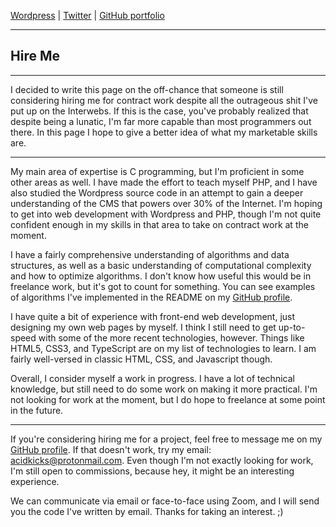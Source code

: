 [Wordpress](https://psychocod3r.wordpress.com/) | [Twitter](https://twitter.com/PCod3r) | [GitHub portfolio](https://github.com/PsychoCod3r)

---------------------------------------------------------------------------

## Hire Me

---------------------------------------------------------------------------

I decided to write this page on the off-chance that someone is still considering hiring me for contract work despite all the outrageous shit I've put up on the Interwebs. If this is the case, you've probably realized that despite being a lunatic, I'm far more capable than most programmers out there. In this page I hope to give a better idea of what my marketable skills are.

---------------------------------------------------------------------------

My main area of expertise is C programming, but I'm proficient in some other areas as well. I have made the effort to teach myself PHP, and I have also studied the Wordpress source code in an attempt to gain a deeper understanding of the CMS that powers over 30% of the Internet. I'm hoping to get into web development with Wordpress and PHP, though I'm not quite confident enough in my skills in that area to take on contract work at the moment.

I have a fairly comprehensive understanding of algorithms and data structures, as well as a basic understanding of computational complexity and how to optimize algorithms. I don't know how useful this would be in freelance work, but it's got to count for something. You can see examples of algorithms I've implemented in the README on my [GitHub profile](https://github.com/PsychoCod3r).

I have quite a bit of experience with front-end web development, just designing my own web pages by myself. I think I still need to get up-to-speed with some of the more recent technologies, however. Things like HTML5, CSS3, and TypeScript are on my list of technologies to learn. I am fairly well-versed in classic HTML, CSS, and Javascript though.

Overall, I consider myself a work in progress. I have a lot of technical knowledge, but still need to do some work on making it more practical. I'm not looking for work at the moment, but I do hope to freelance at some point in the future.

---------------------------------------------------------------------------

If you're considering hiring me for a project, feel free to message me on my [GitHub profile](https://github.com/PsychoCod3r). If that doesn't work, try my email: acidkicks@protonmail.com. Even though I'm not exactly looking for work, I'm still open to commissions, because hey, it might be an interesting experience.

We can communicate via email or face-to-face using Zoom, and I will send you the code I've written by email. Thanks for taking an interest. ;)
